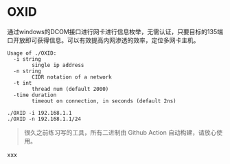 # OXID

通过windows的DCOM接口进行网卡进行信息枚举，无需认证，只要目标的135端口开放即可获得信息。可以有效提高内网渗透的效率，定位多网卡主机。

```
Usage of ./OXID:
  -i string
    	single ip address
  -n string
    	CIDR notation of a network
  -t int
    	thread num (default 2000)
  -time duration
    	timeout on connection, in seconds (default 2ns)

./OXID -i 192.168.1.1
./OXID -n 192.168.1.1/24
```

> 很久之前练习写的工具，所有二进制由 Github Action 自动构建，请放心使用。



xxx
